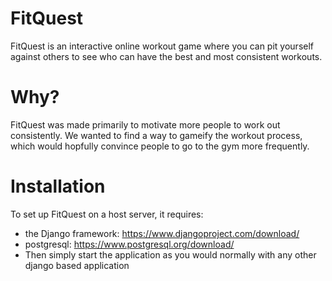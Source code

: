 # FitQuest

FitQuest is an interactive online workout game where you can pit yourself against others to see who can have the best and most consistent workouts.

# Why?

FitQuest was made primarily to motivate more people to work out consistently. We wanted to find a way to gameify the workout process, which would hopfully convince people to go to the gym more frequently.

# Installation 

To set up FitQuest on a host server, it requires: 
  -  the Django framework: https://www.djangoproject.com/download/
  -  postgresql: https://www.postgresql.org/download/
  -  Then simply start the application as you would normally with any other django based application
